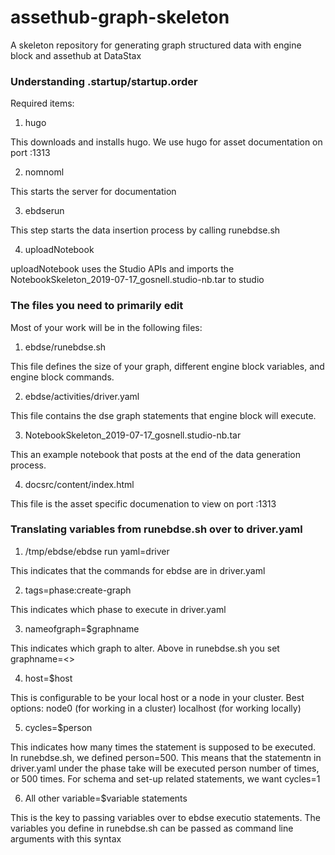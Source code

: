 # assethub-graph-skeleton

A skeleton repository for generating graph structured data with engine block and assethub at DataStax

### Understanding .startup/startup.order

Required items:
1. hugo

This downloads and installs hugo. We use hugo for asset documentation on port :1313

2. nomnoml

This starts the server for documentation

3. ebdserun

This step starts the data insertion process by calling runebdse.sh

4. uploadNotebook

uploadNotebook uses the Studio APIs and imports the NotebookSkeleton_2019-07-17_gosnell.studio-nb.tar to studio

### The files you need to primarily edit

Most of your work will be in the following files:

1. ebdse/runebdse.sh

This file defines the size of your graph, different engine block variables, and engine block commands.

2. ebdse/activities/driver.yaml

This file contains the dse graph statements that engine block will execute.

3. NotebookSkeleton_2019-07-17_gosnell.studio-nb.tar

This an example notebook that posts at the end of the data generation process.

4. docsrc/content/index.html

This file is the asset specific documenation to view on port :1313

### Translating variables from runebdse.sh over to driver.yaml

1. /tmp/ebdse/ebdse run yaml=driver

This indicates that the commands for ebdse are in driver.yaml

2. tags=phase:create-graph

This indicates which phase to execute in driver.yaml

3. nameofgraph=$graphname

This indicates which graph to alter. Above in runebdse.sh you set graphname=<<nameOfYourGraph>>

4. host=$host

This is configurable to be your local host or a node in your cluster.
Best options:
node0 (for working in a cluster)
localhost (for working locally)

5. cycles=$person

This indicates how many times the statement is supposed to be executed. In runebdse.sh, we defined person=500. This means that the statementn in driver.yaml under the phase take will be executed person number of times, or 500 times.
For schema and set-up related statements, we want cycles=1

6. All other variable=$variable statements

This is the key to passing variables over to ebdse executio statements. The variables you define in runebdse.sh can be passed as command line arguments with this syntax

